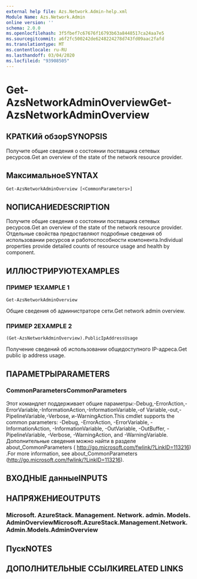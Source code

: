 ```yaml
---
external help file: Azs.Network.Admin-help.xml
Module Name: Azs.Network.Admin
online version: ''
schema: 2.0.0
ms.openlocfilehash: 3f5fbef7c67676f16793b63a8448517ca24aa7e5
ms.sourcegitcommit: a6f2fc500242de6248224278d743fd09aac2fafd
ms.translationtype: MT
ms.contentlocale: ru-RU
ms.lasthandoff: 03/04/2020
ms.locfileid: "93908505"
---
```

# <span data-ttu-id="38254-101">Get-AzsNetworkAdminOverview</span><span class="sxs-lookup"><span data-stu-id="38254-101">Get-AzsNetworkAdminOverview</span></span>

## <span data-ttu-id="38254-102">КРАТКИй обзор</span><span class="sxs-lookup"><span data-stu-id="38254-102">SYNOPSIS</span></span>
<span data-ttu-id="38254-103">Получите общие сведения о состоянии поставщика сетевых ресурсов.</span><span class="sxs-lookup"><span data-stu-id="38254-103">Get an overview of the state of the network resource provider.</span></span>

## <span data-ttu-id="38254-104">Максимальное</span><span class="sxs-lookup"><span data-stu-id="38254-104">SYNTAX</span></span>

```
Get-AzsNetworkAdminOverview [<CommonParameters>]
```

## <span data-ttu-id="38254-105">NОПИСАНИЕ</span><span class="sxs-lookup"><span data-stu-id="38254-105">DESCRIPTION</span></span>
<span data-ttu-id="38254-106">Получите общие сведения о состоянии поставщика сетевых ресурсов.</span><span class="sxs-lookup"><span data-stu-id="38254-106">Get an overview of the state of the network resource provider.</span></span> <span data-ttu-id="38254-107">Отдельные свойства предоставляют подробные сведения об использовании ресурсов и работоспособности компонента.</span><span class="sxs-lookup"><span data-stu-id="38254-107">Individual properties provide detailed counts of resource usage and health by component.</span></span>

## <span data-ttu-id="38254-108">ИЛЛЮСТРИРУЮТ</span><span class="sxs-lookup"><span data-stu-id="38254-108">EXAMPLES</span></span>

### <span data-ttu-id="38254-109">ПРИМЕР 1</span><span class="sxs-lookup"><span data-stu-id="38254-109">EXAMPLE 1</span></span>
```
Get-AzsNetworkAdminOverview
```

<span data-ttu-id="38254-110">Общие сведения об администраторе сети.</span><span class="sxs-lookup"><span data-stu-id="38254-110">Get network admin overview.</span></span>

### <span data-ttu-id="38254-111">ПРИМЕР 2</span><span class="sxs-lookup"><span data-stu-id="38254-111">EXAMPLE 2</span></span>
```
(Get-AzsNetworkAdminOverview).PublicIpAddressUsage
```

<span data-ttu-id="38254-112">Получение сведений об использовании общедоступного IP-адреса.</span><span class="sxs-lookup"><span data-stu-id="38254-112">Get public ip address usage.</span></span>

## <span data-ttu-id="38254-113">ПАРАМЕТРЫ</span><span class="sxs-lookup"><span data-stu-id="38254-113">PARAMETERS</span></span>

### <span data-ttu-id="38254-114">CommonParameters</span><span class="sxs-lookup"><span data-stu-id="38254-114">CommonParameters</span></span>
<span data-ttu-id="38254-115">Этот командлет поддерживает общие параметры:-Debug,-ErrorAction,-ErrorVariable,-InformationAction,-InformationVariable,-of Variable,-out,-PipelineVariable,-Verbose, и-WarningAction.</span><span class="sxs-lookup"><span data-stu-id="38254-115">This cmdlet supports the common parameters: -Debug, -ErrorAction, -ErrorVariable, -InformationAction, -InformationVariable, -OutVariable, -OutBuffer, -PipelineVariable, -Verbose, -WarningAction, and -WarningVariable.</span></span> <span data-ttu-id="38254-116">Дополнительные сведения можно найти в разделе about_CommonParameters ( http://go.microsoft.com/fwlink/?LinkID=113216) .</span><span class="sxs-lookup"><span data-stu-id="38254-116">For more information, see about_CommonParameters (http://go.microsoft.com/fwlink/?LinkID=113216).</span></span>

## <span data-ttu-id="38254-117">ВХОДНЫЕ данные</span><span class="sxs-lookup"><span data-stu-id="38254-117">INPUTS</span></span>

## <span data-ttu-id="38254-118">НАПРЯЖЕНИЕ</span><span class="sxs-lookup"><span data-stu-id="38254-118">OUTPUTS</span></span>

### <span data-ttu-id="38254-119">Microsoft. AzureStack. Management. Network. admin. Models. AdminOverview</span><span class="sxs-lookup"><span data-stu-id="38254-119">Microsoft.AzureStack.Management.Network.Admin.Models.AdminOverview</span></span>

## <span data-ttu-id="38254-120">Пуск</span><span class="sxs-lookup"><span data-stu-id="38254-120">NOTES</span></span>

## <span data-ttu-id="38254-121">ДОПОЛНИТЕЛЬНЫЕ ССЫЛКИ</span><span class="sxs-lookup"><span data-stu-id="38254-121">RELATED LINKS</span></span>
